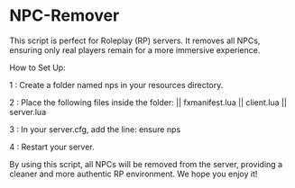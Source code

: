 # NPC-Remover

This script is perfect for Roleplay (RP) servers. It removes all NPCs, ensuring only real players remain for a more immersive experience.

How to Set Up:

1 : Create a folder named nps in your resources directory.

2 : Place the following files inside the folder:   || fxmanifest.lua  ||  client.lua  ||  server.lua



3 : In your server.cfg, add the line:   ensure nps


4 : Restart your server.

By using this script, all NPCs will be removed from the server, providing a cleaner and more authentic RP environment.
We hope you enjoy it!

